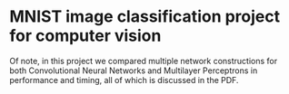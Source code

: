 # MNIST image classification project for computer vision

Of note, in this project we compared multiple network constructions for both Convolutional Neural Networks and Multilayer Perceptrons in performance and timing, all of which is discussed in the PDF. 
